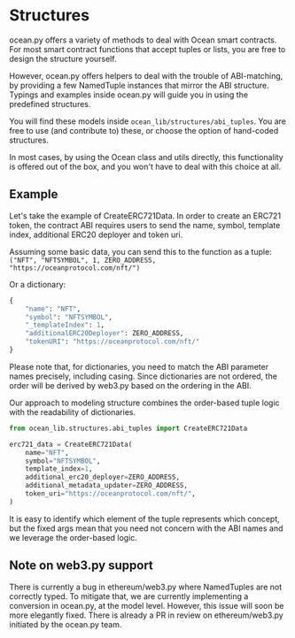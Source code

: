 <!--
Copyright 2022 Ocean Protocol Foundation
SPDX-License-Identifier: Apache-2.0
-->

# Structures

ocean.py offers a variety of methods to deal with Ocean smart contracts.
For most smart contract functions that accept tuples or lists, you are free to design the structure yourself.

However, ocean.py offers helpers to deal with the trouble of ABI-matching, by providing a few NamedTuple instances
that mirror the ABI structure. Typings and examples inside ocean.py will guide you in using the predefined structures.

You will find these models inside `ocean_lib/structures/abi_tuples`. You are free to use (and contribute to)
these, or choose the option of hand-coded structures.

In most cases, by using the Ocean class and utils directly, this functionality is offered out of the box,
and you won't have to deal with this choice at all.

##  Example

Let's take the example of CreateERC721Data. In order to create an ERC721 token, the contract ABI requires
users to send the name, symbol, template index, additional ERC20 deployer and token uri.

Assuming some basic data, you can send this to the function as a tuple:
`("NFT", "NFTSYMBOL", 1, ZERO_ADDRESS, "https://oceanprotocol.com/nft/")`

Or a dictionary:
```python
{
    "name": "NFT",
    "symbol": "NFTSYMBOL",
    "_templateIndex": 1,
    "additionalERC20Deployer": ZERO_ADDRESS,
    "tokenURI": "https://oceanprotocol.com/nft/"
}
```

Please note that, for dictionaries, you need to match the ABI parameter names precisely, including casing.
Since dictionaries are not ordered, the order will be derived by web3.py based on the ordering in the ABI.

Our approach to modeling structure combines the order-based tuple logic with the readability of dictionaries.

```python
from ocean_lib.structures.abi_tuples import CreateERC721Data

erc721_data = CreateERC721Data(
    name="NFT",
    symbol="NFTSYMBOL",
    template_index=1,
    additional_erc20_deployer=ZERO_ADDRESS,
    additional_metadata_updater=ZERO_ADDRESS,
    token_uri="https://oceanprotocol.com/nft/",
)
```

It is easy to identify which element of the tuple represents which concept,
but the fixed args mean that you need not concern with the ABI names and we leverage the order-based logic.

## Note on web3.py support
There is currently a bug in ethereum/web3.py where NamedTuples are not correctly typed.
To mitigate that, we are currently implementing a conversion in ocean.py, at the model level.
However, this issue will soon be more elegantly fixed. There is already a PR in review on ethereum/web3.py
initiated by the ocean.py team.
